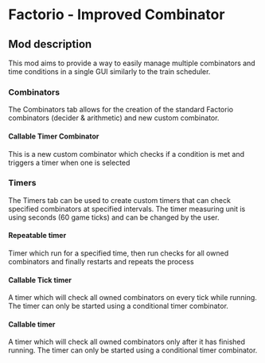 # Factorio - Improved Combinator

## Mod description
This mod aims to provide a way to easily manage multiple combinators and time conditions in a single GUI similarly to the train scheduler.

### Combinators
The Combinators tab allows for the creation of the standard Factorio combinators (decider & arithmetic) and new custom combinator.

#### Callable Timer Combinator
This is a new custom combinator which checks if a condition is met and triggers a timer when one is selected

### Timers
The Timers tab can be used to create custom timers that can check specified combinators at specified intervals. The timer measuring unit is using seconds (60 game ticks) and can be changed by the user.

#### Repeatable timer
Timer which run for a specified time, then run checks for all owned combinators and finally restarts and repeats the process

#### Callable Tick timer
A timer which will check all owned combinators on every tick while running. The timer can only be started using a conditional timer combinator.

#### Callable timer
A timer which will check all owned combinators only after it has finished running. The timer can only be started using a conditional timer combinator.